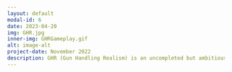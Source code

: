 ```yaml
---
layout: default
modal-id: 6
date: 2023-04-20
img: GHR.jpg
inner-img: GHRGameplay.gif
alt: image-alt
project-date: November 2022
description: GHR (Gun Handling Realism) is an uncompleted but ambitious VR project to create a Gun Simulator with high fidelity and realism. That is; interactable gun parts, reloading operation, recoil and more. The project used <a href="https://docs.unity3d.com/Packages/com.unity.xr.interaction.toolkit@2.3/manual/index.html" target="_blank">Unity's XR Interaction Toolkit</a> to enable interaction development. <p> The original scope was to create a realistic pistol and a rifle for players to interact with, not realising how complicated this actually is. Within 3 months, I was only able to create a 'usable' pistol that can only remove and insert its magazine, and shoot infinitely.</p> <p>Although I could not deliver my inital scope, I still learnt a lot of VR development, and I may end up starting again from scratch... although with a different framework and more research.</p> <p><i>An .APK that you can sideload onto a Meta Quest 2 will be made available to download soon.</i></p>
---
```

